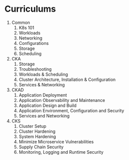 # Curriculums

1. Common
   1. K8s 101
   2. Workloads
   3. Networking
   4. Configurations
   5. Storage
   6. Scheduling
2. CKA
   1. Storage
   2. Troubleshooting
   3. Workloads & Scheduling
   4. Cluster Architecture, Installation & Configuration
   5. Services & Networking
3. CKAD
   1. Application Deployment
   2. Application Observability and Maintenance
   3. Application Design and Build
   4. Application Environment, Configuration and Security
   5. Services and Networking
4. CKS
   1. Cluster Setup
   2. Cluster Hardening
   3. System Hardening
   4. Minimize Microservice Vulnerabilities
   5. Supply Chain Security
   6. Monitoring, Logging and Runtime Security
